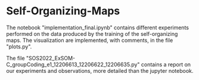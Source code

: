 # Self-Organizing-Maps

The notebook "implementation_final.ipynb" contains different experiments performed on the data produced by the training of the self-organizing maps.
The visualization are implemented, with comments, in the file "plots.py". 

The file "SOS2022_ExSOM-C_groupCoding_e1_12206613_12206622_12206635.py" contains a report on our experiments and observations, more detailed than the jupyter notebook.
